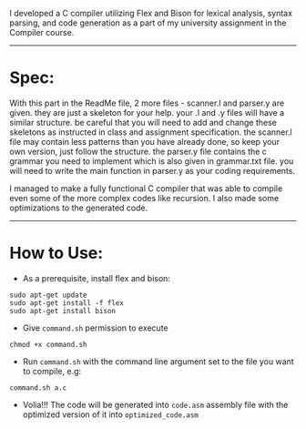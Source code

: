 I developed a C compiler utilizing Flex and Bison for lexical analysis, syntax parsing, and code generation as a part of my university assignment in the Compiler course.
___

# Spec:
With this part in the ReadMe file, 2 more files - 
scanner.l and parser.y are given. they are just a skeleton for your help. your .l and .y files will have a similar structure. be careful that you will need to add and change these skeletons as instructed in class and assignment specification. 
the scanner.l file may contain less patterns than you have already done, so keep your own version, just follow the structure. 
the parser.y file contains the c grammar you need to implement which is also given in grammar.txt file. you will need to write the main function in parser.y as your coding requirements.

I managed to make a fully functional C compiler that was able to compile even some of the more complex codes like recursion. I also made some optimizations to the generated code.

___

# How to Use:
+ As a prerequisite, install flex and bison:
```
sudo apt-get update
sudo apt-get install -f flex
sudo apt-get install bison
```
+ Give `command.sh` permission to execute
```
chmod +x command.sh
```
+ Run `command.sh` with the command line argument set to the file you want to compile, e.g:
```
command.sh a.c
```
+ Volia!!! The code will be generated into `code.asm` assembly file with the optimized version of it into `optimized_code.asm`
